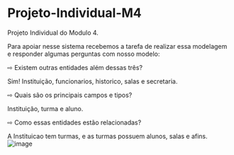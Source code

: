 # Projeto-Individual-M4
Projeto Individual do Modulo 4.


Para apoiar nesse sistema recebemos a tarefa de realizar essa modelagem e responder algumas perguntas com nosso modelo:

⇨ Existem outras entidades além dessas três?

Sim! Instituição, funcionarios, historico, salas e secretaria.

⇨ Quais são os principais campos e tipos?

Instituição, turma e aluno.

⇨ Como essas entidades estão relacionadas?

A Instituicao tem turmas, e as turmas possuem alunos, salas e afins.
![image](https://user-images.githubusercontent.com/114073150/215079933-2fc7c6b6-f933-4d6a-994e-14eb121a7316.png)
